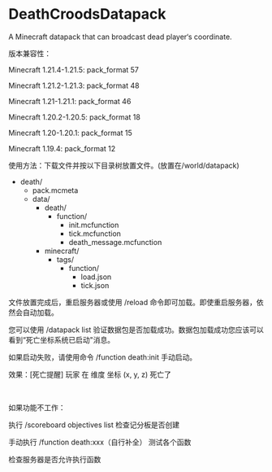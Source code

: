 # DeathCroodsDatapack
A Minecraft datapack that can broadcast dead player‘s coordinate.

版本兼容性：

Minecraft 1.21.4-1.21.5: pack_format 57

Minecraft 1.21.2-1.21.3: pack_format 48

Minecraft 1.21-1.21.1: pack_format 46

Minecraft 1.20.2-1.20.5: pack_format 18

Minecraft 1.20-1.20.1: pack_format 15

Minecraft 1.19.4: pack_format 12

使用方法：下载文件并按以下目录树放置文件。(放置在/world/datapack)

+ death/
  + pack.mcmeta
  + data/
    + death/
      + function/
        + init.mcfunction
        + tick.mcfunction
        + death_message.mcfunction
    + minecraft/
      + tags/
        + function/
          + load.json
          + tick.json

文件放置完成后，重启服务器或使用 /reload 命令即可加载。即使重启服务器，依然会自动加载。

您可以使用 /datapack list 验证数据包是否加载成功。数据包加载成功您应该可以看到“死亡坐标系统已启动"消息。

如果启动失败，请使用命令 /function death:init 手动启动。

效果：[死亡提醒] 玩家 在 维度 坐标 (x, y, z) 死亡了

<br>

如果功能不工作：

执行 /scoreboard objectives list 检查记分板是否创建

手动执行 /function death:xxx（自行补全） 测试各个函数

检查服务器是否允许执行函数
